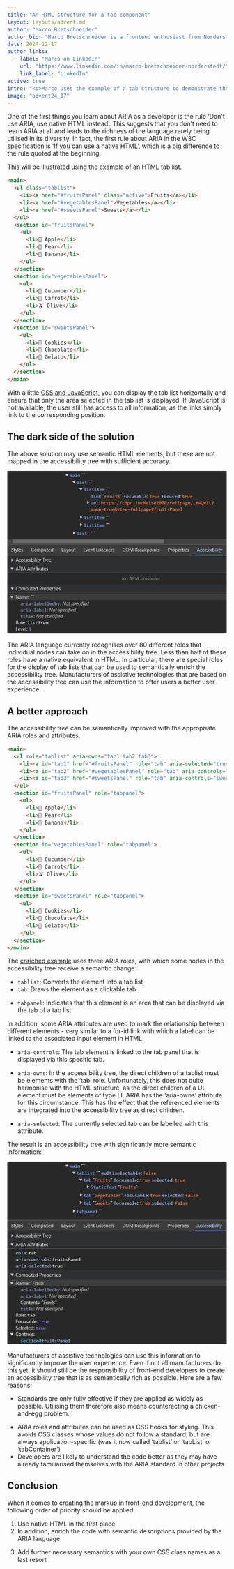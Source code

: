 ```yaml
---
title: "An HTML structure for a tab component"
layout: layouts/advent.md
author: "Marco Bretschneider"
author_bio: "Marco Bretschneider is a frontend enthusiast from Norderstedt (Germany) and has been working at PPI AG for 19 years. He first came into contact with HTML back in 1997, and even though Marco has occasionally immersed himself in backend topics, his heart is still set on frontend development - with all the joys and sorrows that this entails."
date: 2024-12-17
author_links:
  - label: "Marco on LinkedIn"
    url: "https://www.linkedin.com/in/marco-bretschneider-norderstedt/"
    link_label: "LinkedIn"
active: true
intro: "<p>Marco uses the example of a tab structure to demonstrate the richness of ARIA</p>"
image: "advent24_17"
---
```

<!-- SS: I think MM has covered everything I had to say. No additional comments from me. -->
<!-- MM: I like the post but an issue I have is that it's not clear enough how using ARIA benefits users. You talk about accuracy and the importance of a rich accessibility tree but how is the second example better than the first one for users? Which problems does it solve? -->

One of the first things you learn about ARIA as a developer is the rule ‘Don't use ARIA, use native HTML instead’. This suggests that you don't need to learn ARIA at all and leads to the richness of the language rarely being utilised in its diversity. In fact, the first rule about ARIA in the W3C specification is ‘If you can use a native HTML’, which is a big difference to the rule quoted at the beginning.
<!-- MM: You are talking about the same rule, it's just that the first phrasing is shortened. When people say it, they usually also say "if possible" which is just a paraphrased version of the other rule you're citing.  -->
<!-- MM: "leads to the richness of the language rarely being utilised in its diversity" <- are you sure about that? If yes, then please elaborate. What do you base this observation on? Do you have examples where there isn't enough ARIA on a site? Which attributes are underused? Because if there's a set of roles that's quite well known and used then it's tablist, tab, and tabpanel. -->
<!-- MM: I feel like your intro would work better if you rewrote it. Instead of saying that people misinterpret the rule and thus don't use ARIA as much as they should, I'd rather take a more positive stance and say how the advice is good because HTML is accessible by default, etc. but that sometimes ARIA can give HTML a hand and help improve a11y and UX. That would align much better with your conclusion.  -->
<!-- MM: Please link to the rules: https://www.w3.org/TR/aria-in-html/#NOTES -->

This will be illustrated using the example of an HTML tab list.

```html
<main>
  <ul class="tablist">
    <li><a href="#fruitsPanel" class="active">Fruits</a></li>
    <li><a href="#vegetablesPanel">Vegetables</a></li>
    <li><a href="#sweetsPanel">Sweets</a></li>
  </ul>
  <section id="fruitsPanel">
    <ul>
      <li>🍎 Apple</li>
      <li>🍐 Pear</li>
      <li>🍌 Banana</li>
    </ul>
  </section>
  <section id="vegetablesPanel">
    <ul>
      <li>🥒 Cucumber</li>
      <li>🥕 Carrot</li>
      <li>🫒 Olive</li>
    </ul>
  </section>
  <section id="sweetsPanel">
    <ul>
      <li>🍪 Cookies</li>
      <li>🍫 Chocolate</li>
      <li>🍦 Gelato</li>
    </ul>
  </section>
</main>
```
<!-- MM: The emojis causes redundancy. VoiceOver reads red apple apple, pear pear, banana banana,... -->

With a little [CSS and JavaScript](https://codepen.io/Meise2000/full/LYwQrZL), you can display the tab list horizontally and ensure that only the area selected in the tab list is displayed. If JavaScript is not available, the user still has access to all information, as the links simply link to the corresponding position. 

## The dark side of the solution

The above solution may use semantic HTML elements, but these are not mapped in the accessibility tree with sufficient accuracy.
<!-- MM: What does sufficient accuracy means and how does it affect users? -->

![image](a11y-tree-1.png)

The ARIA language currently recognises over 80 different roles that individual nodes can take on in the accessibility tree. Less than half of these roles have a native equivalent in HTML. In particular, there are special roles for the display of tab lists that can be used to semantically enrich the accessibility tree. Manufacturers of assistive technologies that are based on the accessibility tree can use the information to offer users a better user experience.

## A better approach

The accessibility tree can be semantically improved with the appropriate ARIA roles and attributes.

```html
<main>
  <ul role="tablist" aria-owns="tab1 tab2 tab3">
    <li><a id="tab1" href="#fruitsPanel" role="tab" aria-selected="true" aria-controls="fruitsPanel">Fruits</a></li>
    <li><a id="tab2" href="#vegetablesPanel" role="tab" aria-controls="vegetablesPanel">Vegetables</a></li>
    <li><a id="tab3" href="#sweetsPanel" role="tab" aria-controls="sweetsPanel">Sweets</a></li>
  </ul>
  <section id="fruitsPanel" role="tabpanel">
    <ul>
      <li>🍎 Apple</li>
      <li>🍐 Pear</li>
      <li>🍌 Banana</li>
    </ul>
  </section>
  <section id="vegetablesPanel" role="tabpanel">
    <ul>
      <li>🥒 Cucumber</li>
      <li>🥕 Carrot</li>
      <li>🫒 Olive</li>
    </ul>
  </section>
  <section id="sweetsPanel" role="tabpanel">
    <ul>
      <li>🍪 Cookies</li>
      <li>🍫 Chocolate</li>
      <li>🍦 Gelato</li>
    </ul>
  </section>
</main>
```

The [enriched example](https://codepen.io/Meise2000/full/XWvRgYM) uses three ARIA roles, with which some nodes in the accessibility tree receive a semantic change:

* `tablist`: Converts the element into a tab list
* `tab`: Draws the element as a clickable tab
<!-- MM: "Draws" sounds like it's chaging the visuals of the link. -->
* `tabpanel`: Indicates that this element is an area that can be displayed via the tab of a tab list

In addition, some ARIA attributes are used to mark the relationship between different elements - very similar to a for-id link with which a label can be linked to the associated input element in HTML.

* `aria-controls`: The tab element is linked to the tab panel that is displayed via this specific tab.
<!-- MM: It's worth mentioning that `aria-controls` isn't well supported and probably doesn't make a difference for users. Or you could even remove it. -->
* `aria-owns`: In the accessibility tree, the direct children of a tablist must be elements with the ‘tab’ role. Unfortunately, this does not quite harmonise with the HTML structure, as the direct children of a UL element must be elements of type LI. ARIA has the ‘aria-owns’ attribute for this circumstance. This has the effect that the referenced elements are integrated into the accessibility tree as direct children.
<!-- MM: Why do you need a <ul> and <li> in the first place when you're overwriting their roles? Why not just use <div>s? -->
* `aria-selected`: The currently selected tab can be labelled with this attribute.
<!-- MM: Using "label" here might let people think that `aria-selected` is similar to `aria-label` or `aria-labelledby` -->

The result is an accessibility tree with significantly more semantic information:

![image](a11y-tree-2.png)

Manufacturers of assistive technologies can use this information to significantly improve the user experience. Even if not all manufacturers do this yet, it should still be the responsibility of front-end developers to create an accessibility tree that is as semantically rich as possible. Here are a few reasons:
<!-- MM: Again, you're talking about the importance of the semantically rich a11y tree. Except for maybe the first point here, none of them benefits users directly. They only improve the DX. So, what are the benefits for the user? -->

* Standards are only fully effective if they are applied as widely as possible. Utilising them therefore also means counteracting a chicken-and-egg problem.
<!-- MM: Since your approach is "HTML-first", you're already using the standard. You're just overwriting it with another standard. -->
<!-- MM: Why is this a chicken-and-egg problem?  -->
* ARIA roles and attributes can be used as CSS hooks for styling. This avoids CSS classes whose values do not follow a standard, but are always application-specific (was it now called ‘tablist’ or ‘tabList’ or ‘tabContainer’)
* Developers are likely to understand the code better as they may have already familiarised themselves with the ARIA standard in other projects

## Conclusion

When it comes to creating the markup in front-end development, the following order of priority should be applied:

1. Use native HTML in the first place
2. In addition, enrich the code with semantic descriptions provided by the ARIA language
<!-- MM: …if necessary -->
3. Add further necessary semantics with your own CSS class names as a last resort
<!-- MM: What do you mean with adding semantics using class names? -->
